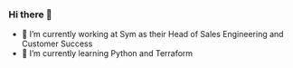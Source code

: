 ### Hi there 👋
- 🔭 I’m currently working at Sym as their Head of Sales Engineering and Customer Success
- 🌱 I’m currently learning Python and Terraform
